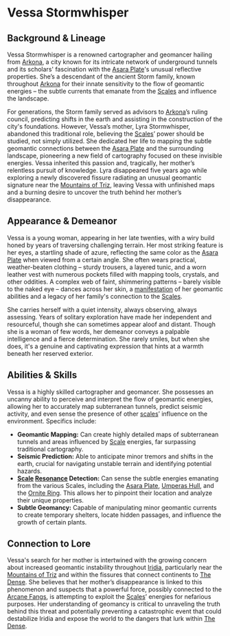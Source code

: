 # Vessa Stormwhisper

## Background & Lineage

Vessa Stormwhisper is a renowned cartographer and geomancer hailing from [Arkona](/geography/settlement/city/arkona.md), a city known for its intricate network of underground tunnels and its scholars' fascination with the [Asara Plate](/geography/scale/asara-plate.md)'s unusual reflective properties. She’s a descendant of the ancient Storm family, known throughout [Arkona](/raw/20250501/city/arkona.md) for their innate sensitivity to the flow of geomantic energies – the subtle currents that emanate from the [Scales](/geography/landmark/scale.md) and influence the landscape.

For generations, the Storm family served as advisors to [Arkona](/geography/settlement/city/arkona.md)’s ruling council, predicting shifts in the earth and assisting in the construction of the city's foundations. However, Vessa’s mother, Lyra Stormwhisper, abandoned this traditional role, believing the [Scales](/geography/landmark/scale.md)’ power should be studied, not simply utilized.  She dedicated her life to mapping the subtle geomantic connections between the [Asara Plate](/geography/scale/asara-plate.md) and the surrounding landscape, pioneering a new field of cartography focused on these invisible energies. Vessa inherited this passion and, tragically, her mother’s relentless pursuit of knowledge. Lyra disappeared five years ago while exploring a newly discovered fissure radiating an unusual geomantic signature near the [Mountains of Triz](/geography/region/mountains-of-triz.md), leaving Vessa with unfinished maps and a burning desire to uncover the truth behind her mother’s disappearance.

## Appearance & Demeanor

Vessa is a young woman, appearing in her late twenties, with a wiry build honed by years of traversing challenging terrain. Her most striking feature is her eyes, a startling shade of azure, reflecting the same color as the [Asara Plate](/geography/scale/asara-plate.md) when viewed from a certain angle. She often wears practical, weather-beaten clothing – sturdy trousers, a layered tunic, and a worn leather vest with numerous pockets filled with mapping tools, crystals, and other oddities. A complex web of faint, shimmering patterns – barely visible to the naked eye – dances across her skin, a [manifestation](/structure/chronological/event/manifestation.md) of her geomantic abilities and a legacy of her family's connection to the [Scales](/geography/landmark/scale.md).

She carries herself with a quiet intensity, always observing, always assessing. Years of solitary exploration have made her independent and resourceful, though she can sometimes appear aloof and distant. Though she is a woman of few words, her demeanor conveys a palpable intelligence and a fierce determination. She rarely smiles, but when she does, it's a genuine and captivating expression that hints at a warmth beneath her reserved exterior.

## Abilities & Skills

Vessa is a highly skilled cartographer and geomancer. She possesses an uncanny ability to perceive and interpret the flow of geomantic energies, allowing her to accurately map subterranean tunnels, predict seismic activity, and even sense the presence of other [scales](/geography/landmark/scale.md)’ influence on the environment. Specifics include:

*   **Geomantic Mapping:** Can create highly detailed maps of subterranean tunnels and areas influenced by [Scale](/geography/landmark/scale.md) energies, far surpassing traditional cartography.
*   **Seismic Prediction:** Able to anticipate minor tremors and shifts in the earth, crucial for navigating unstable terrain and identifying potential hazards.
*   **[Scale](/geography/landmark/scale.md) [Resonance](/raw/20250501/resonance/resonance.md) Detection:** Can sense the subtle energies emanating from the various Scales, including the [Asara Plate](/geography/scale/asara-plate.md), [Umperas Hull](/geography/scale/umperas-hull.md), and the [Ornite Ring](/geography/scale/ornite-ring.md). This allows her to pinpoint their location and analyze their unique properties.
*   **Subtle Geomancy:** Capable of manipulating minor geomantic currents to create temporary shelters, locate hidden passages, and influence the growth of certain plants.

## Connection to Lore

Vessa's search for her mother is intertwined with the growing concern about increased geomantic instability throughout [Iridia](/geography/world/iridia.md), particularly near the [Mountains of Triz](/geography/region/mountains-of-triz.md) and within the fissures that connect continents to [The Dense](/geography/realm/the-dense.md).  She believes that her mother’s disappearance is linked to this phenomenon and suspects that a powerful force, possibly connected to the [Arcane Fangs](/structure/society/factions/arcane-fangs.md), is attempting to exploit the [Scales](/geography/landmark/scale.md)’ energies for nefarious purposes. Her understanding of geomancy is critical to unraveling the truth behind this threat and potentially preventing a catastrophic event that could destabilize Iridia and expose the world to the dangers that lurk within [The Dense](/raw/20250501/the-dense/the-dense.md).
